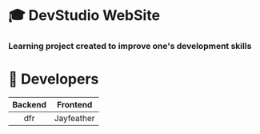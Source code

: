# 🎓 DevStudio WebSite
### Learning project created to improve one's development skills

# 👥 Developers
| **Backend**      | **Frontend**            |
|:-------------:|:------------------:|
| dfr   | Jayfeather    |

